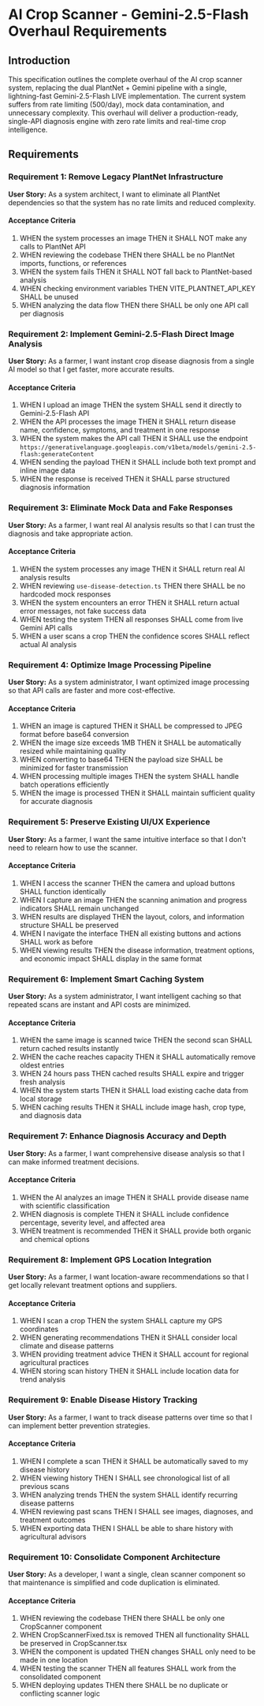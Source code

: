 # AI Crop Scanner - Gemini-2.5-Flash Overhaul Requirements

## Introduction

This specification outlines the complete overhaul of the AI crop scanner system, replacing the dual PlantNet + Gemini pipeline with a single, lightning-fast Gemini-2.5-Flash LIVE implementation. The current system suffers from rate limiting (500/day), mock data contamination, and unnecessary complexity. This overhaul will deliver a production-ready, single-API diagnosis engine with zero rate limits and real-time crop intelligence.

## Requirements

### Requirement 1: Remove Legacy PlantNet Infrastructure

**User Story:** As a system architect, I want to eliminate all PlantNet dependencies so that the system has no rate limits and reduced complexity.

#### Acceptance Criteria

1. WHEN the system processes an image THEN it SHALL NOT make any calls to PlantNet API
2. WHEN reviewing the codebase THEN there SHALL be no PlantNet imports, functions, or references
3. WHEN the system fails THEN it SHALL NOT fall back to PlantNet-based analysis
4. WHEN checking environment variables THEN VITE_PLANTNET_API_KEY SHALL be unused
5. WHEN analyzing the data flow THEN there SHALL be only one API call per diagnosis

### Requirement 2: Implement Gemini-2.5-Flash Direct Image Analysis

**User Story:** As a farmer, I want instant crop disease diagnosis from a single AI model so that I get faster, more accurate results.

#### Acceptance Criteria

1. WHEN I upload an image THEN the system SHALL send it directly to Gemini-2.5-Flash API
2. WHEN the API processes the image THEN it SHALL return disease name, confidence, symptoms, and treatment in one response
3. WHEN the system makes the API call THEN it SHALL use the endpoint `https://generativelanguage.googleapis.com/v1beta/models/gemini-2.5-flash:generateContent`
4. WHEN sending the payload THEN it SHALL include both text prompt and inline image data
5. WHEN the response is received THEN it SHALL parse structured diagnosis information

### Requirement 3: Eliminate Mock Data and Fake Responses

**User Story:** As a farmer, I want real AI analysis results so that I can trust the diagnosis and take appropriate action.

#### Acceptance Criteria

1. WHEN the system processes any image THEN it SHALL return real AI analysis results
2. WHEN reviewing `use-disease-detection.ts` THEN there SHALL be no hardcoded mock responses
3. WHEN the system encounters an error THEN it SHALL return actual error messages, not fake success data
4. WHEN testing the system THEN all responses SHALL come from live Gemini API calls
5. WHEN a user scans a crop THEN the confidence scores SHALL reflect actual AI analysis

### Requirement 4: Optimize Image Processing Pipeline

**User Story:** As a system administrator, I want optimized image processing so that API calls are faster and more cost-effective.

#### Acceptance Criteria

1. WHEN an image is captured THEN it SHALL be compressed to JPEG format before base64 conversion
2. WHEN the image size exceeds 1MB THEN it SHALL be automatically resized while maintaining quality
3. WHEN converting to base64 THEN the payload size SHALL be minimized for faster transmission
4. WHEN processing multiple images THEN the system SHALL handle batch operations efficiently
5. WHEN the image is processed THEN it SHALL maintain sufficient quality for accurate diagnosis

### Requirement 5: Preserve Existing UI/UX Experience

**User Story:** As a farmer, I want the same intuitive interface so that I don't need to relearn how to use the scanner.

#### Acceptance Criteria

1. WHEN I access the scanner THEN the camera and upload buttons SHALL function identically
2. WHEN I capture an image THEN the scanning animation and progress indicators SHALL remain unchanged
3. WHEN results are displayed THEN the layout, colors, and information structure SHALL be preserved
4. WHEN I navigate the interface THEN all existing buttons and actions SHALL work as before
5. WHEN viewing results THEN the disease information, treatment options, and economic impact SHALL display in the same format

### Requirement 6: Implement Smart Caching System

**User Story:** As a system administrator, I want intelligent caching so that repeated scans are instant and API costs are minimized.

#### Acceptance Criteria

1. WHEN the same image is scanned twice THEN the second scan SHALL return cached results instantly
2. WHEN the cache reaches capacity THEN it SHALL automatically remove oldest entries
3. WHEN 24 hours pass THEN cached results SHALL expire and trigger fresh analysis
4. WHEN the system starts THEN it SHALL load existing cache data from local storage
5. WHEN caching results THEN it SHALL include image hash, crop type, and diagnosis data

### Requirement 7: Enhance Diagnosis Accuracy and Depth

**User Story:** As a farmer, I want comprehensive disease analysis so that I can make informed treatment decisions.

#### Acceptance Criteria

1. WHEN the AI analyzes an image THEN it SHALL provide disease name with scientific classification
2. WHEN diagnosis is complete THEN it SHALL include confidence percentage, severity level, and affected area
3. WHEN treatment is recommended THEN it SHALL provide both organic and chemical options

### Requirement 8: Implement GPS Location Integration

**User Story:** As a farmer, I want location-aware recommendations so that I get locally relevant treatment options and suppliers.

#### Acceptance Criteria

1. WHEN I scan a crop THEN the system SHALL capture my GPS coordinates
2. WHEN generating recommendations THEN it SHALL consider local climate and disease patterns
3. WHEN providing treatment advice THEN it SHALL account for regional agricultural practices
4. WHEN storing scan history THEN it SHALL include location data for trend analysis

### Requirement 9: Enable Disease History Tracking

**User Story:** As a farmer, I want to track disease patterns over time so that I can implement better prevention strategies.

#### Acceptance Criteria

1. WHEN I complete a scan THEN it SHALL be automatically saved to my disease history
2. WHEN viewing history THEN I SHALL see chronological list of all previous scans
3. WHEN analyzing trends THEN the system SHALL identify recurring disease patterns
4. WHEN reviewing past scans THEN I SHALL see images, diagnoses, and treatment outcomes
5. WHEN exporting data THEN I SHALL be able to share history with agricultural advisors

### Requirement 10: Consolidate Component Architecture

**User Story:** As a developer, I want a single, clean scanner component so that maintenance is simplified and code duplication is eliminated.

#### Acceptance Criteria

1. WHEN reviewing the codebase THEN there SHALL be only one CropScanner component
2. WHEN CropScannerFixed.tsx is removed THEN all functionality SHALL be preserved in CropScanner.tsx
3. WHEN the component is updated THEN changes SHALL only need to be made in one location
4. WHEN testing the scanner THEN all features SHALL work from the consolidated component
5. WHEN deploying updates THEN there SHALL be no duplicate or conflicting scanner logic